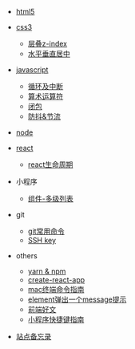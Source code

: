 - [html5](html5/)

* [css3](css3/)

    - [层叠z-index](css3/layer)
    - [水平垂直居中](css3/center)
* [javascript](javascript/)

    - [循环及中断](javascript/loop)
    - [算术运算符](javascript/operator)
    - [闭包](javascript/closure)
    - [防抖&节流](javascript/debounce)

* [node](node/)
* [react](react/)

    - [react生命周期](react/lifetime)

* 小程序

    - [组件-多级列表](miniprogram/component)

* git

    - [git常用命令](git/git常用命令)
    - [SSH key](git/ssh)

* others

    - [yarn & npm](others/yarn)
    - [create-react-app](others/create-react-app)
    - [mac终端命令指南](others/mac终端命令指南)
    - [element弹出一个message提示](others/element)
    - [前端好文](others/前端好文)
    - [小程序快捷键指南](others/miniprogram)

* [站点备忘录](website)

